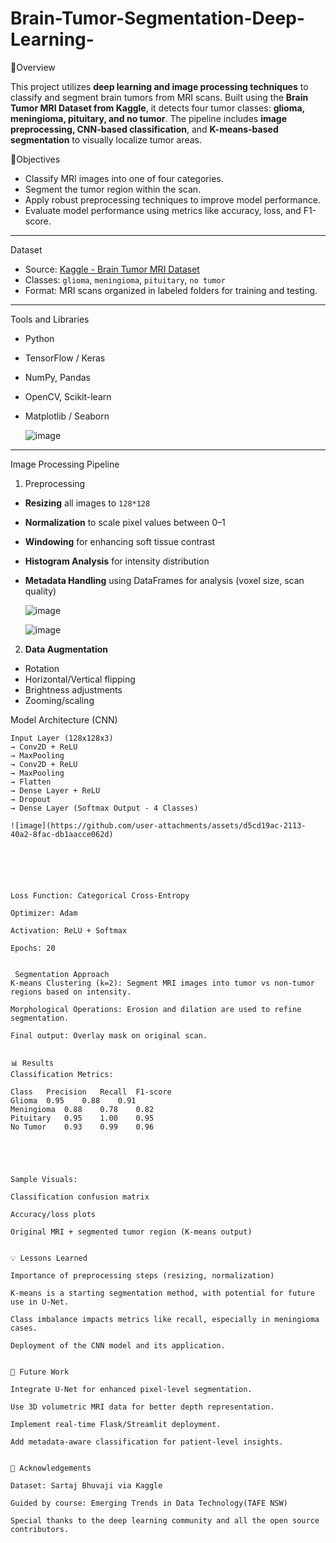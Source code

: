 # Brain-Tumor-Segmentation-Deep-Learning-


📌Overview

This project utilizes **deep learning and image processing techniques** to classify and segment brain tumors from MRI scans. Built using the **Brain Tumor MRI Dataset from Kaggle**, it detects four tumor classes: **glioma, meningioma, pituitary, and no tumor**. The pipeline includes **image preprocessing, CNN-based classification**, and **K-means-based segmentation** to visually localize tumor areas.



🎯Objectives

- Classify MRI images into one of four categories.
- Segment the tumor region within the scan.
- Apply robust preprocessing techniques to improve model performance.
- Evaluate model performance using metrics like accuracy, loss, and F1-score.

---

Dataset

- Source: [Kaggle - Brain Tumor MRI Dataset](https://www.kaggle.com/datasets/sartajbhuvaji/brain-tumor-classification-mri)
- Classes: `glioma`, `meningioma`, `pituitary`, `no tumor`
- Format: MRI scans organized in labeled folders for training and testing.

---

Tools and Libraries

- Python
- TensorFlow / Keras
- NumPy, Pandas
- OpenCV, Scikit-learn
- Matplotlib / Seaborn

  ![image](https://github.com/user-attachments/assets/69e5896d-c56d-4692-8cae-f5e8f23f7ada)




---

Image Processing Pipeline

 1. Preprocessing
- **Resizing** all images to `128*128`
- **Normalization** to scale pixel values between 0–1
- **Windowing** for enhancing soft tissue contrast
- **Histogram Analysis** for intensity distribution
- **Metadata Handling** using DataFrames for analysis (voxel size, scan quality)

  ![image](https://github.com/user-attachments/assets/bcc2ce39-442a-4299-903c-f1954ebe3b83)


  ![image](https://github.com/user-attachments/assets/1fcb6875-7d59-499f-a63d-90605d886242)




 
 2. **Data Augmentation**
- Rotation
- Horizontal/Vertical flipping
- Brightness adjustments
- Zooming/scaling



 Model Architecture (CNN)

```plaintext
Input Layer (128x128x3)
→ Conv2D + ReLU
→ MaxPooling
→ Conv2D + ReLU
→ MaxPooling
→ Flatten
→ Dense Layer + ReLU
→ Dropout
→ Dense Layer (Softmax Output - 4 Classes)

![image](https://github.com/user-attachments/assets/d5cd19ac-2113-40a2-8fac-db1aacce062d)






Loss Function: Categorical Cross-Entropy

Optimizer: Adam

Activation: ReLU + Softmax

Epochs: 20


 Segmentation Approach
K-means Clustering (k=2): Segment MRI images into tumor vs non-tumor regions based on intensity.

Morphological Operations: Erosion and dilation are used to refine segmentation.

Final output: Overlay mask on original scan.


📊 Results
Classification Metrics:

Class	Precision	Recall	F1-score
Glioma	0.95	0.88	0.91
Meningioma	0.88	0.78	0.82
Pituitary	0.95	1.00	0.95
No Tumor	0.93	0.99	0.96





Sample Visuals:

Classification confusion matrix

Accuracy/loss plots

Original MRI + segmented tumor region (K-means output)


💡 Lessons Learned

Importance of preprocessing steps (resizing, normalization)

K-means is a starting segmentation method, with potential for future use in U-Net.

Class imbalance impacts metrics like recall, especially in meningioma cases.

Deployment of the CNN model and its application.


🚀 Future Work

Integrate U-Net for enhanced pixel-level segmentation.

Use 3D volumetric MRI data for better depth representation.

Implement real-time Flask/Streamlit deployment.

Add metadata-aware classification for patient-level insights.


🤝 Acknowledgements

Dataset: Sartaj Bhuvaji via Kaggle

Guided by course: Emerging Trends in Data Technology(TAFE NSW)

Special thanks to the deep learning community and all the open source contributors.
